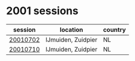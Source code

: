 # 2001 sessions

| session | location | country |
|---|---|---|
| [20010702]() | IJmuiden, Zuidpier | NL |
| [20010710]() | IJmuiden, Zuidpier | NL |
